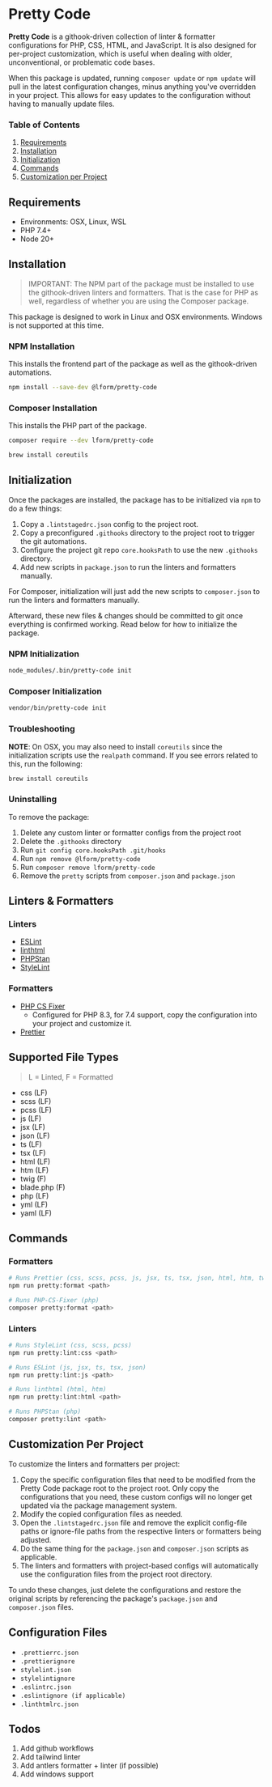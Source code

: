 # Pretty Code

**Pretty Code** is a githook-driven collection of linter & formatter configurations for PHP, CSS, HTML, and JavaScript. It is also designed for per-project customization, which is useful when dealing with older, unconventional, or problematic code bases.

When this package is updated, running `composer update` or `npm update` will pull in the latest configuration changes, minus anything you've overridden in your project. This allows for easy updates to the configuration without having to manually update files.


### Table of Contents

1. [Requirements](#requirements)
2. [Installation](#installation)
3. [Initialization](#initialization)
4. [Commands](#commands)
5. [Customization per Project](#customization-per-project)


## Requirements

* Environments: OSX, Linux, WSL
* PHP 7.4+
* Node 20+

## Installation

> IMPORTANT: The NPM part of the package must be installed to use the githook-driven linters and formatters. That is the case for PHP as well, regardless of whether you are using the Composer package.

This package is designed to work in Linux and OSX environments. Windows is not supported at this time.

### NPM Installation

This installs the frontend part of the package as well as the githook-driven automations.

```sh
npm install --save-dev @lform/pretty-code
```

### Composer Installation

This installs the PHP part of the package.

```sh
composer require --dev lform/pretty-code
```

```sh
brew install coreutils
```

## Initialization

Once the packages are installed, the package has to be initialized via `npm` to do a few things:

1. Copy a `.lintstagedrc.json` config to the project root.
2. Copy a preconfigured `.githooks` directory to the project root to trigger the git automations.
3. Configure the project git repo `core.hooksPath` to use the new `.githooks` directory.
4. Add new scripts in `package.json` to run the linters and formatters manually.

For Composer, initialization will just add the new scripts to `composer.json` to run the linters and formatters manually.

Afterward, these new files & changes should be committed to git once everything is confirmed working. Read below for how to initialize the package.

### NPM Initialization

```sh
node_modules/.bin/pretty-code init
```

### Composer Initialization

```sh
vendor/bin/pretty-code init
```

### Troubleshooting

**NOTE**: On OSX, you may also need to install `coreutils` since the initialization scripts use the `realpath` command. If you see errors related to this, run the following:

```sh
brew install coreutils
```

### Uninstalling

To remove the package: 
 
1. Delete any custom linter or formatter configs from the project root
2. Delete the `.githooks` directory
3. Run `git config core.hooksPath .git/hooks`
4. Run `npm remove @lform/pretty-code`
5. Run `composer remove lform/pretty-code`
6. Remove the `pretty` scripts from `composer.json` and `package.json`

## Linters & Formatters

### Linters

- [ESLint](https://eslint.org/)
- [linthtml](https://linthtml.vercel.app/)
- [PHPStan](https://phpstan.org/)
- [StyleLint](https://stylelint.io/)

### Formatters

- [PHP CS Fixer](https://cs.symfony.com/)
  - Configured for PHP 8.3, for 7.4 support, copy the configuration into your project and customize it.
- [Prettier](https://prettier.io/)

## Supported File Types

> L = Linted, F = Formatted

- css (LF)
- scss (LF)
- pcss (LF)
- js (LF)
- jsx (LF)
- json (LF)
- ts (LF)
- tsx (LF)
- html (LF)
- htm (LF)
- twig (F)
- blade.php (F)
- php (LF)
- yml (LF)
- yaml (LF)

## Commands

### Formatters

```sh
# Runs Prettier (css, scss, pcss, js, jsx, ts, tsx, json, html, htm, twig, blade.php, yml, yaml)
npm run pretty:format <path>

# Runs PHP-CS-Fixer (php)
composer pretty:format <path>
```

### Linters

```sh
# Runs StyleLint (css, scss, pcss)
npm run pretty:lint:css <path>

# Runs ESLint (js, jsx, ts, tsx, json)
npm run pretty:lint:js <path>

# Runs linthtml (html, htm)
npm run pretty:lint:html <path>

# Runs PHPStan (php)
composer pretty:lint <path>
```

## Customization Per Project

To customize the linters and formatters per project:

1. Copy the specific configuration files that need to be modified from the Pretty Code package root to the project root. Only copy the configurations that you need, these custom configs will no longer get updated via the package management system.
2. Modify the copied configuration files as needed.
3. Open the `.lintstagedrc.json` file and remove the explicit config-file paths or ignore-file paths from the respective linters or formatters being adjusted.
4. Do the same thing for the `package.json` and `composer.json` scripts as applicable.
5. The linters and formatters with project-based configs will automatically use the configuration files from the project root directory.

To undo these changes, just delete the configurations and restore the original scripts by referencing the package's `package.json` and `composer.json` files.

## Configuration Files

- `.prettierrc.json`
- `.prettierignore`
- `stylelint.json`
- `stylelintignore`
- `.eslintrc.json`
- `.eslintignore (if applicable)`
- `.linthtmlrc.json`

## Todos

1. Add github workflows
2. Add tailwind linter
3. Add antlers formatter + linter (if possible) 
4. Add windows support
